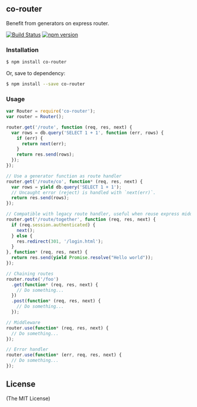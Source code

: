 co-router
---------

Benefit from generators on express router.

[![Build Status](https://travis-ci.org/kamikat/co-router.svg?branch=master)](https://travis-ci.org/kamikat/co-router)
[![npm version](https://badge.fury.io/js/co-router.svg)](https://badge.fury.io/js/co-router)

### Installation ###

```sh
$ npm install co-router
```

Or, save to dependency:

```sh
$ npm install --save co-router
```

### Usage ###

```js
var Router = require('co-router');
var router = Router();

router.get('/route', function (req, res, next) {
  var rows = db.query('SELECT 1 + 1', function (err, rows) {
    if (err) {
      return next(err);
    }
    return res.send(rows);
  });
});

// Use a generator function as route handler
router.get('/route/co', function* (req, res, next) {
  var rows = yield db.query('SELECT 1 + 1');
  // Uncaught error (reject) is handled with `next(err)`.
  return res.send(rows);
});

// Compatible with legacy route handler, useful when reuse express middlewares
router.get('/route/together', function (req, res, next) {
  if (req.session.authenticated) {
    next();
  } else {
    res.redirect(301, '/login.html');
  }
}, function* (req, res, next) {
  return res.send(yield Promise.resolve("Hello world"));
});

// Chaining routes
router.route('/foo')
  .get(function* (req, res, next) {
    // Do something...
  })
  .post(function* (req, res, next) {
    // Do something...
  });

// Middleware
router.use(function* (req, res, next) {
  // Do something...
});

// Error handler
router.use(function* (err, req, res, next) {
  // Do something...
});
```

License
-------

(The MIT License)

